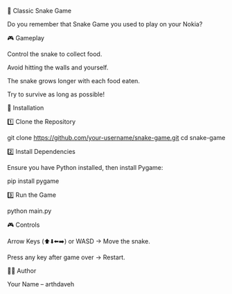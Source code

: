 🐍 Classic Snake Game

Do you remember that Snake Game you used to play on your Nokia?

🎮 Gameplay

Control the snake to collect food.

Avoid hitting the walls and yourself.

The snake grows longer with each food eaten.

Try to survive as long as possible!

🔧 Installation

1️⃣ Clone the Repository

git clone https://github.com/your-username/snake-game.git
cd snake-game

2️⃣ Install Dependencies

Ensure you have Python installed, then install Pygame:

pip install pygame

3️⃣ Run the Game

python main.py

🎮 Controls

Arrow Keys (⬆️⬇️⬅️➡️) or WASD → Move the snake.

Press any key after game over → Restart.

👨‍💻 Author

Your Name – arthdaveh
